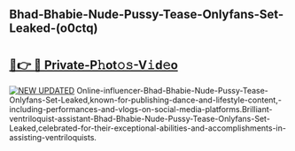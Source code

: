 ## Bhad-Bhabie-Nude-Pussy-Tease-Onlyfans-Set-Leaked-(o0ctq)


# <h2><a href="https://mediaupload.pro?-19M">🔗👉 🔴 Private-P𝚑ot𝚘𝚜-V𝚒d𝚎o</a></h2>

[![NEW UPDATED](https://i.imgur.com/0qMVB7G.gif)](https://mediaupload.pro?-19M)
Online-influencer-Bhad-Bhabie-Nude-Pussy-Tease-Onlyfans-Set-Leaked,known-for-publishing-dance-and-lifestyle-content,-including-performances-and-vlogs-on-social-media-platforms.Brilliant-ventriloquist-assistant-Bhad-Bhabie-Nude-Pussy-Tease-Onlyfans-Set-Leaked,celebrated-for-their-exceptional-abilities-and-accomplishments-in-assisting-ventriloquists.  